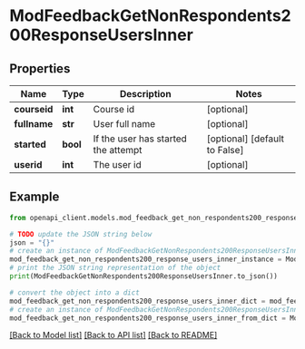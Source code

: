 # ModFeedbackGetNonRespondents200ResponseUsersInner


## Properties

Name | Type | Description | Notes
------------ | ------------- | ------------- | -------------
**courseid** | **int** | Course id | [optional] 
**fullname** | **str** | User full name | [optional] 
**started** | **bool** | If the user has started the attempt | [optional] [default to False]
**userid** | **int** | The user id | [optional] 

## Example

```python
from openapi_client.models.mod_feedback_get_non_respondents200_response_users_inner import ModFeedbackGetNonRespondents200ResponseUsersInner

# TODO update the JSON string below
json = "{}"
# create an instance of ModFeedbackGetNonRespondents200ResponseUsersInner from a JSON string
mod_feedback_get_non_respondents200_response_users_inner_instance = ModFeedbackGetNonRespondents200ResponseUsersInner.from_json(json)
# print the JSON string representation of the object
print(ModFeedbackGetNonRespondents200ResponseUsersInner.to_json())

# convert the object into a dict
mod_feedback_get_non_respondents200_response_users_inner_dict = mod_feedback_get_non_respondents200_response_users_inner_instance.to_dict()
# create an instance of ModFeedbackGetNonRespondents200ResponseUsersInner from a dict
mod_feedback_get_non_respondents200_response_users_inner_from_dict = ModFeedbackGetNonRespondents200ResponseUsersInner.from_dict(mod_feedback_get_non_respondents200_response_users_inner_dict)
```
[[Back to Model list]](../README.md#documentation-for-models) [[Back to API list]](../README.md#documentation-for-api-endpoints) [[Back to README]](../README.md)


